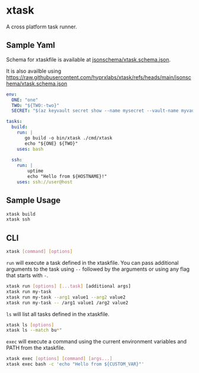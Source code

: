 # xtask

A cross platform task runner.

## Sample Yaml

Schema for xtaskfile is available at [jsonschema/xtask.schema.json](jsonschema/xtask.schema.json).

It is also availble using <https://raw.githubusercontent.com/hyprxlabs/xtask/refs/heads/main/jsonschema/xtask.schema.json>

```yaml
env:
  ONE: "one"
  TWO: "${TWO:-two}"
  SECRET: "$(az keyvault secret show --name mysecret --vault-name myvault --query value -o tsv)"

tasks:
  build:
    run: |
       go build -o bin/xtask ./cmd/xtask
       echo "${ONE} ${TWO}"
    uses: bash
    
  ssh:
    run: |
        uptime
        echo "Hello from ${HOSTNAME}!"
    uses: ssh://user@host
```

## Sample Usage

```bash
xtask build
xtask ssh
```

## CLI

```bash
xtask [command] [options]
```

`run` will execute a task defined in the xtaskfile. You can pass additional
arguments to the task using `--` followed by the arguments or using
any flag that starts with `-`.

```bash
xtask run [options] [...task] [additional args]
xtask run my-task
xtask run my-task --arg1 value1 --arg2 value2
xtask run my-task -- /arg1 value1 /arg2 value2
```

`ls` will list all tasks defined in the xtaskfile.

```bash
xtask ls [options]
xtask ls --match bu*"
```

`exec` will execute a command using the current environment variables and PATH
from the xtaskfile.

```bash
xtask exec [options] [command] [args...]
xtask exec bash -c 'echo "Hello from ${CUSTOM_VAR}"'
```
